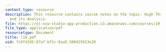 ```yaml
---
content_type: resource
description: This resource contains course notes on the topic- High Throughput Data
  and its Analysis.
file: https://ol-ocw-studio-app-production.s3.amazonaws.com/courses/20-482j-foundations-of-algorithms-and-computational-techniques-in-systems-biology-spring-2006/7c6fd18567a7bf2c8aa5580425913e28_l18.pdf
file_type: application/pdf
resourcetype: Document
title: l18.pdf
uid: 7c6fd185-67a7-bf2c-8aa5-580425913e28
---
```

